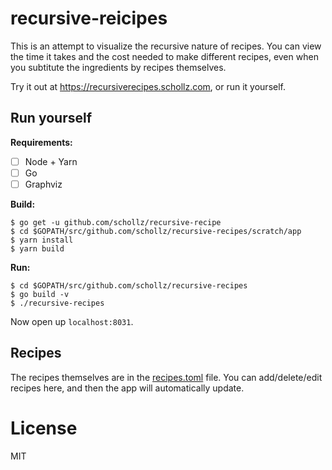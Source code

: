 # recursive-reicipes

This is an attempt to visualize the recursive nature of recipes. You can view the time it takes and the cost needed to make different recipes, even when you subtitute the ingredients by recipes themselves.

Try it out at https://recursiverecipes.schollz.com, or run it yourself.

## Run yourself 

**Requirements:**

- [ ] Node + Yarn
- [ ] Go
- [ ] Graphviz

**Build:**

```
$ go get -u github.com/schollz/recursive-recipe
$ cd $GOPATH/src/github.com/schollz/recursive-recipes/scratch/app
$ yarn install
$ yarn build
```

**Run:**

```
$ cd $GOPATH/src/github.com/schollz/recursive-recipes
$ go build -v
$ ./recursive-recipes
```

Now open up `localhost:8031`.

## Recipes

The recipes themselves are in the [recipes.toml](https://github.com/schollz/recursive-recipes/blob/master/recipes.toml) file. You can add/delete/edit recipes here, and then the app will automatically update.

# License

MIT


